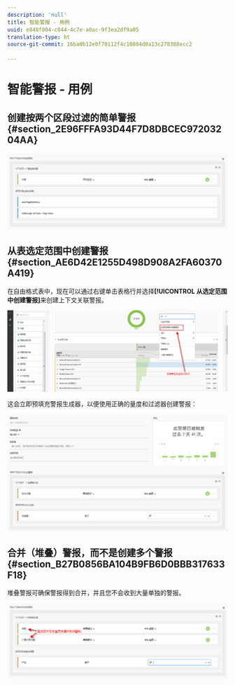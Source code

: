 ```yaml
---
description: 'null'
title: 智能警报 - 用例
uuid: e848f004-c044-4c7e-a0ac-9f3ea2df9a05
translation-type: ht
source-git-commit: 16ba0b12e0f70112f4c10804d0a13c278388ecc2

---
```



# 智能警报 - 用例

## 创建按两个区段过滤的简单警报 {#section_2E96FFFA93D44F7D8DBCEC97203204AA}

<!-- 

Update screenshots for better readability.

 -->

![](assets/alerts_example1.png)

## 从表选定范围中创建警报 {#section_AE6D42E1255D498D908A2FA60370A419}

在自由格式表中，现在可以通过右键单击表格行并选择&#x200B;**[!UICONTROL 从选定范围中创建警报]**&#x200B;来创建上下文关联警报。

![](assets/alert_selection.png)

这会立即预填充警报生成器，以便使用正确的量度和过滤器创建警报：

![](assets/prepopulated_alert.png)

## 合并（堆叠）警报，而不是创建多个警报 {#section_B27B0856BA104B9FB6D0BBB317633F18}

堆叠警报可确保警报得到合并，并且您不会收到大量单独的警报。

![](assets/alerts_example2.png)

